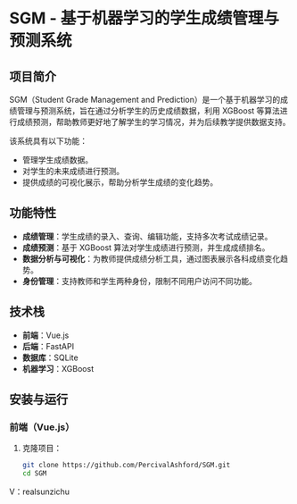 # SGM - 基于机器学习的学生成绩管理与预测系统

## 项目简介

SGM（Student Grade Management and Prediction）是一个基于机器学习的成绩管理与预测系统，旨在通过分析学生的历史成绩数据，利用 XGBoost 等算法进行成绩预测，帮助教师更好地了解学生的学习情况，并为后续教学提供数据支持。

该系统具有以下功能：
- 管理学生成绩数据。
- 对学生的未来成绩进行预测。
- 提供成绩的可视化展示，帮助分析学生成绩的变化趋势。

## 功能特性

- **成绩管理**：学生成绩的录入、查询、编辑功能，支持多次考试成绩记录。
- **成绩预测**：基于 XGBoost 算法对学生成绩进行预测，并生成成绩排名。
- **数据分析与可视化**：为教师提供成绩分析工具，通过图表展示各科成绩变化趋势。
- **身份管理**：支持教师和学生两种身份，限制不同用户访问不同功能。

## 技术栈

- **前端**：Vue.js
- **后端**：FastAPI
- **数据库**：SQLite
- **机器学习**：XGBoost

## 安装与运行

### 前端（Vue.js）

1. 克隆项目：
   ```bash
   git clone https://github.com/PercivalAshford/SGM.git
   cd SGM

V：realsunzichu
